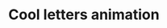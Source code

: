 ---
layout: blog-article
title: Cool letters animation
description: Movin letters with style.
link: http://tobiasahlin.com/moving-letters/#
tags:
- animation
---